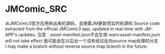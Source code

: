 # JMComic_SRC
从JMComic3官方应用拆出来的源码，会随着JM更新而实时拆源码
Source code extracted from the official JMComic3 app, updated in real-time with JM-APP's updates.
注意：asset-manifest.json不会生效
warn:asset-manifest.json will not take effect
我可能会在以后出一个没有经过反向source map处理的分支
I may make a branch without reverse source map branch in the future.
